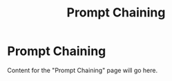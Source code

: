 ﻿---
title: "Prompt Chaining"
---

# Prompt Chaining

Content for the "Prompt Chaining" page will go here.
